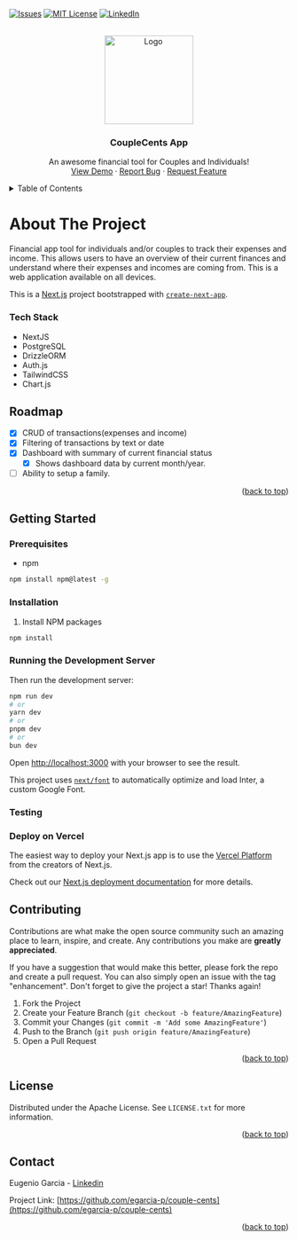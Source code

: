 <a id="readme-top"></a>

[![Issues][issues-shield]][issues-url]
[![MIT License][license-shield]][license-url]
[![LinkedIn][linkedin-shield]][linkedin-url]

<!-- PROJECT LOGO -->
<br />

<div align="center">
  <a href="https://github.com/egarcia-p/couple-cents">
    <img src="public/logo.svg" alt="Logo" width="160" height="160">
  </a>

  <h3 align="center">CoupleCents App</h3>

  <p align="center">
    An awesome financial tool for Couples and Individuals!
    <br />
    <a href="https://github.com/egarcia-p/couple-cents">View Demo</a>
    ·
    <a href="https://github.com/egarcia-p/couple-cents/issues/new?labels=bug&template=bug-report---.md">Report Bug</a>
    ·
    <a href="https://github.com/egarcia-p/couple-cents/issues/new?labels=enhancement&template=feature-request---.md">Request Feature</a>
  </p>
</div>

<!-- TABLE OF CONTENTS -->
<details>
  <summary>Table of Contents</summary>
  <ol>
    <li>
      <a href="#about-the-project">About The Project</a>
      <ul>
        <li><a href="#tech-stack">Tech Stack</a></li>
      </ul>
    <li>
      <a href="#getting-started">Getting Started</a>
      <ul>
        <li><a href="#prerequisites">Prerequisites</a></li>
        <li><a href="#installation">Installation</a></li>
        <li><a href="#running-the-development-server">Running the Development Server</a></li>
      </ul>
    </li>
    <li><a href="#roadmap">Roadmap</a></li>
    <li><a href="#contributing">Contributing</a></li>
    <li><a href="#license">License</a></li>
    <li><a href="#contact">Contact</a></li>

  </ol>
</details>

# About The Project

Financial app tool for individuals and/or couples to track their expenses and income. This allows users to have an overview of their current finances and understand where their expenses and incomes are coming from. This is a web application available on all devices.

This is a [Next.js](https://nextjs.org/) project bootstrapped with [`create-next-app`](https://github.com/vercel/next.js/tree/canary/packages/create-next-app).

### Tech Stack

- NextJS
- PostgreSQL
- DrizzleORM
- Auth.js
- TailwindCSS
- Chart.js

## Roadmap

- [x] CRUD of transactions(expenses and income)
- [x] Filtering of transactions by text or date
- [x] Dashboard with summary of current financial status
  - [x] Shows dashboard data by current month/year.
- [ ] Ability to setup a family.

<p align="right">(<a href="#readme-top">back to top</a>)</p>

## Getting Started

### Prerequisites

- npm

```sh
npm install npm@latest -g
```

### Installation

1. Install NPM packages

```sh
npm install
```

### Running the Development Server

Then run the development server:

```bash
npm run dev
# or
yarn dev
# or
pnpm dev
# or
bun dev
```

Open [http://localhost:3000](http://localhost:3000) with your browser to see the result.

This project uses [`next/font`](https://nextjs.org/docs/basic-features/font-optimization) to automatically optimize and load Inter, a custom Google Font.

### Testing

### Deploy on Vercel

The easiest way to deploy your Next.js app is to use the [Vercel Platform](https://vercel.com/new?utm_medium=default-template&filter=next.js&utm_source=create-next-app&utm_campaign=create-next-app-readme) from the creators of Next.js.

Check out our [Next.js deployment documentation](https://nextjs.org/docs/deployment) for more details.

<!-- CONTRIBUTING -->

## Contributing

Contributions are what make the open source community such an amazing place to learn, inspire, and create. Any contributions you make are **greatly appreciated**.

If you have a suggestion that would make this better, please fork the repo and create a pull request. You can also simply open an issue with the tag "enhancement".
Don't forget to give the project a star! Thanks again!

1. Fork the Project
2. Create your Feature Branch (`git checkout -b feature/AmazingFeature`)
3. Commit your Changes (`git commit -m 'Add some AmazingFeature'`)
4. Push to the Branch (`git push origin feature/AmazingFeature`)
5. Open a Pull Request

<p align="right">(<a href="#readme-top">back to top</a>)</p>

<!-- LICENSE -->

## License

Distributed under the Apache License. See `LICENSE.txt` for more information.

<p align="right">(<a href="#readme-top">back to top</a>)</p>

<!-- CONTACT -->

## Contact

Eugenio Garcia - [Linkedin](https://www.linkedin.com/in/ergarciag/)

Project Link: [https://github.com/egarcia-p/couple-cents](https://github.com/egarcia-p/couple-cents)

<p align="right">(<a href="#readme-top">back to top</a>)</p>

<!-- MARKDOWN LINKS & IMAGES -->

[issues-shield]: https://img.shields.io/github/issues/egarcia-p/couple-cents.svg?style=for-the-badge
[issues-url]: https://github.com/egarcia-p/couple-cents/issues
[license-shield]: https://img.shields.io/github/license/egarcia-p/couple-cents.svg?style=for-the-badge
[license-url]: https://github.com/egarcia-p/couple-cents/blob/main/LICENSE
[linkedin-shield]: https://img.shields.io/badge/-LinkedIn-black.svg?style=for-the-badge&logo=linkedin&colorB=555
[linkedin-url]: https://www.linkedin.com/in/ergarciag/
